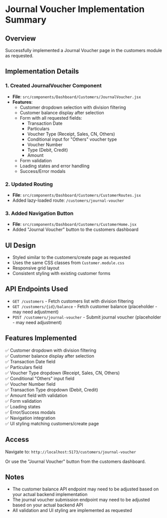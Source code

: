 # Journal Voucher Implementation Summary

## Overview
Successfully implemented a Journal Voucher page in the customers module as requested.

## Implementation Details

### 1. Created JournalVoucher Component
- **File**: `src/components/Dashboard/Customers/JournalVoucher.jsx`
- **Features**:
  - Customer dropdown selection with division filtering
  - Customer balance display after selection
  - Form with all requested fields:
    - Transaction Date
    - Particulars
    - Voucher Type (Receipt, Sales, CN, Others)
    - Conditional input for "Others" voucher type
    - Voucher Number
    - Type (Debit, Credit)
    - Amount
  - Form validation
  - Loading states and error handling
  - Success/Error modals

### 2. Updated Routing
- **File**: `src/components/Dashboard/Customers/CustomerRoutes.jsx`
- Added lazy-loaded route: `/customers/journal-voucher`

### 3. Added Navigation Button
- **File**: `src/components/Dashboard/Customers/CustomerHome.jsx`
- Added "Journal Voucher" button to the customers dashboard

## UI Design
- Styled similar to the customers/create page as requested
- Uses the same CSS classes from `Customer.module.css`
- Responsive grid layout
- Consistent styling with existing customer forms

## API Endpoints Used
- `GET /customers` - Fetch customers list with division filtering
- `GET /customers/{id}/balance` - Fetch customer balance (placeholder - may need adjustment)
- `POST /customers/journal-voucher` - Submit journal voucher (placeholder - may need adjustment)

## Features Implemented
✅ Customer dropdown with division filtering  
✅ Customer balance display after selection  
✅ Transaction Date field  
✅ Particulars field  
✅ Voucher Type dropdown (Receipt, Sales, CN, Others)  
✅ Conditional "Others" input field  
✅ Voucher Number field  
✅ Transaction Type dropdown (Debit, Credit)  
✅ Amount field with validation  
✅ Form validation  
✅ Loading states  
✅ Error/Success modals  
✅ Navigation integration  
✅ UI styling matching customers/create page  

## Access
Navigate to: `http://localhost:5173/customers/journal-voucher`

Or use the "Journal Voucher" button from the customers dashboard.

## Notes
- The customer balance API endpoint may need to be adjusted based on your actual backend implementation
- The journal voucher submission endpoint may need to be adjusted based on your actual backend API
- All validation and UI styling are implemented as requested



